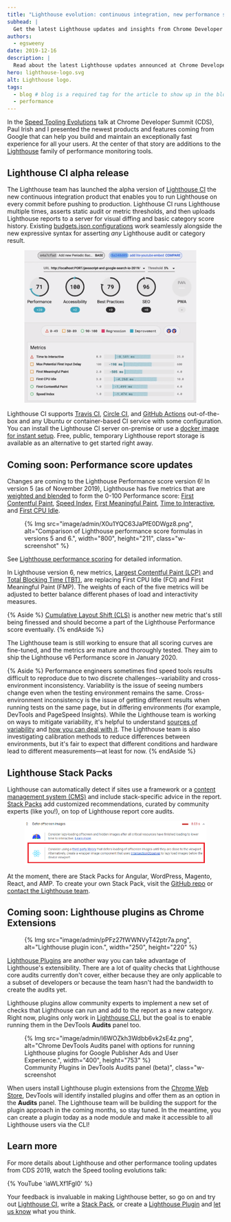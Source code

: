 ```yaml
---
title: "Lighthouse evolution: continuous integration, new performance score formula, and more"
subhead: |
  Get the latest Lighthouse updates and insights from Chrome Developer Summit 2019.
authors:
  - egsweeny
date: 2019-12-16
description: |
  Read about the latest Lighthouse updates announced at Chrome Developer Summit 2019.
hero: lighthouse-logo.svg
alt: Lighthouse logo.
tags:
  - blog # blog is a required tag for the article to show up in the blog.
  - performance
---
```


In the [Speed Tooling Evolutions](https://youtu.be/iaWLXf1FgI0) talk at Chrome
Developer Summit (CDS), Paul Irish and I presented the newest products and
features coming from Google that can help you build and maintain an exceptionally fast experience for all your users. At the center of that story
are additions to the [Lighthouse](https://developers.google.com/web/tools/lighthouse) family of performance monitoring tools.

## Lighthouse CI alpha release

The Lighthouse team has launched the alpha version of [Lighthouse
CI](https://github.com/GoogleChrome/lighthouse-ci) the new continuous
integration product that enables you to run Lighthouse on every commit before
pushing to production. Lighthouse CI runs Lighthouse multiple times, asserts
static audit or metric thresholds, and then uploads Lighthouse reports to a
server for visual diffing and basic category score history. Existing
[budgets.json configurations](/use-lighthouse-for-performance-budgets) work
seamlessly alongside the new expressive syntax for asserting *any* Lighthouse
audit or category result.

<figure class="w-figure">
  <img class="w-screenshot" src="./lighthouse-ci.png" alt="Lighthouse CI report."
       width="400">
</figure>

Lighthouse CI supports [Travis CI](https://travis-ci.com/), [Circle
CI](https://circleci.com/), and [GitHub
Actions](https://github.com/features/actions) out-of-the-box and any Ubuntu or
container-based CI service with some configuration. You can install the
Lighthouse CI server on-premise or use a [docker image for instant
setup](https://github.com/GoogleChrome/lighthouse-ci/blob/master/docs/recipes/docker-server/README.md).
Free, public, temporary Lighthouse report storage is available as an alternative
to get started right away.

## Coming soon: Performance score updates

Changes are coming to the Lighthouse Performance score version 6! In version 5
(as of November 2019), Lighthouse has five metrics that are [weighted and
blended](/performance-scoring/#weightings) to form the 0-100 Performance score:
[First Contentful Paint](/fcp/), [Speed Index](/speed-index/), [First Meaningful
Paint](/first-meaningful-paint/), [Time to Interactive](/interactive/), and
[First CPU Idle](/first-cpu-idle/).

<figure class="w-figure">
  {% Img src="image/admin/X0u1YQC63JaPfE0DWgz8.png", alt="Comparison of Lighthouse performance score formulas in versions 5 and 6.", width="800", height="211", class="w-screenshot" %}
</figure>

See [Lighthouse performance scoring](https://web.dev/performance-scoring/) for detailed
information.

In Lighthouse version 6, new metrics, [Largest Contentful Paint (LCP)](/lcp/)
and [Total Blocking Time (TBT)](/tbt/), are replacing First CPU Idle (FCI) and
First Meaningful Paint (FMP). The weights of each of the five metrics will be
adjusted to better balance different phases of load and interactivity measures.

{% Aside %} [Cumulative Layout Shift (CLS)](/cls/) is another new metric that's
still being finessed and should become a part of the Lighthouse Performance
score eventually. {% endAside %}

The Lighthouse team is still working to ensure that all scoring curves are
fine-tuned, and the metrics are mature and thoroughly tested. They aim to ship
the Lighthouse v6 Performance score in January 2020.

{% Aside %}
Performance engineers sometimes find speed tools results difficult
to reproduce due to two discrete challenges--variability and cross-environment
inconsistency. Variability is the issue of seeing numbers change even when the
testing environment remains the same. Cross-environment inconsistency is the
issue of getting different results when running tests on the same page, but in
differing environments (for example, DevTools and PageSpeed Insights). While the
Lighthouse team is working on ways to mitigate variability, it's helpful to
understand [sources of
variability](https://developers.google.com/web/tools/lighthouse/variability#sources_of_variability)
and [how you can deal with
it](https://developers.google.com/web/tools/lighthouse/variability#strategies_for_dealing_with_variance).
The Lighthouse team is also investigating calibration methods to reduce
differences between environments, but it's fair to expect that different
conditions and hardware lead to different measurements—at least for now.
{% endAside %}

## Lighthouse Stack Packs

Lighthouse can automatically detect if sites use a framework or a [content
management system
(CMS)](https://en.wikipedia.org/wiki/Content_management_system) and include
stack-specific advice in the report. [Stack
Packs](https://github.com/GoogleChrome/lighthouse-stack-packs) add customized
recommendations, curated by community experts (like you!), on top of Lighthouse
report core audits.

<figure class="w-figure">
  <img class="w-screenshot" src="./lighthouse-stack-packs.png"
       alt="Lighthouse report recommendation for deferring offscreen images in React applications.">
</figure>

At the moment, there are Stack Packs for Angular, WordPress, Magento, React, and
AMP. To create your own Stack Pack, visit the [GitHub
repo](https://github.com/GoogleChrome/lighthouse-stack-packs/blob/master/CONTRIBUTING.md)
or [contact the Lighthouse team](https://github.com/GoogleChrome/lighthouse-stack-packs/issues).

## Coming soon: Lighthouse plugins as Chrome Extensions

<figure class="w-figure">
  {% Img src="image/admin/pPFz27fWWNVyT42ptr7a.png", alt="Lighthouse plugin icon.", width="250", height="220" %}
</figure>

[Lighthouse
Plugins](https://github.com/GoogleChrome/lighthouse/blob/master/docs/plugins.md)
are another way you can take advantage of Lighthouse's extensibility. There
are a lot of quality checks that Lighthouse core audits currently don't cover,
either because they are only applicable to a subset of developers or because the
team hasn't had the bandwidth to create the audits yet.

Lighthouse plugins allow community experts to implement a new set of checks that
Lighthouse can run and add to the report as a new category. Right now, plugins
only work in [Lighthouse
CLI](https://developers.google.com/web/tools/lighthouse#cli), but the goal is to
enable running them in the DevTools **Audits** panel too.

<figure class="w-figure">
  {% Img src="image/admin/I6WOZkh3Wdbb6vk2sE4z.png", alt="Chrome DevTools Audits panel with options for running Lighthouse plugins for Google Publisher Ads and User Experience.", width="400", height="753" %}
  <figcaption class="w-figcaption">Community Plugins in DevTools Audits panel (beta)", class="w-screenshot</figcaption>
</figure>

When users install Lighthouse plugin extensions from the [Chrome Web
Store](https://chrome.google.com/webstore/category/extensions), DevTools will
identify installed plugins and offer them as an option in the **Audits** panel.
The Lighthouse team will be building the support for the plugin approach in the
coming months, so stay tuned. In the meantime, you can create a plugin today as
a node module and make it accessible to all Lighthouse users via the CLI!

## Learn more

For more details about Lighthouse and other performance tooling updates from
CDS 2019, watch the Speed tooling evolutions talk:

{% YouTube 'iaWLXf1FgI0' %}

Your feedback is invaluable in making Lighthouse better, so go on and try out
[Lighthouse CI](http://bit.ly/lhci), write a [Stack
Pack](http://bit.ly/lh-stackpacks), or create a [Lighthouse
Plugin](http://bit.ly/lh-plugins) and [let us
know](https://github.com/GoogleChrome/lighthouse/issues) what you think.
